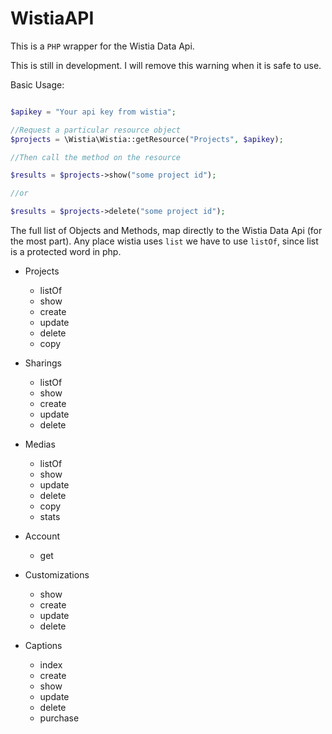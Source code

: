 # WistiaAPI

This is a `PHP` wrapper for the Wistia Data Api.

This is still in development.  I will remove this warning when it is safe to use.


Basic Usage: 

```php

$apikey = "Your api key from wistia";

//Request a particular resource object
$projects = \Wistia\Wistia::getResource("Projects", $apikey);

//Then call the method on the resource

$results = $projects->show("some project id");

//or

$results = $projects->delete("some project id");

```


The full list of Objects and Methods,  map directly to the Wistia Data Api (for the most part).
Any place wistia uses `list`  we have to use `listOf`, since list is a protected word in php.

* Projects
	- listOf
	- show
	- create
	- update
	- delete
	- copy

* Sharings
	- listOf
	- show
	- create
	- update
	- delete

* Medias
	- listOf
	- show
	- update
	- delete
	- copy
	- stats

* Account
	- get

* Customizations
	- show
	- create
	- update
	- delete

* Captions
	- index
	- create
	- show
	- update
	- delete
	- purchase


